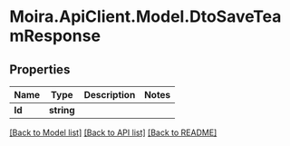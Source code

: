 # Moira.ApiClient.Model.DtoSaveTeamResponse

## Properties

Name | Type | Description | Notes
------------ | ------------- | ------------- | -------------
**Id** | **string** |  | 

[[Back to Model list]](../../README.md#documentation-for-models) [[Back to API list]](../../README.md#documentation-for-api-endpoints) [[Back to README]](../../README.md)

